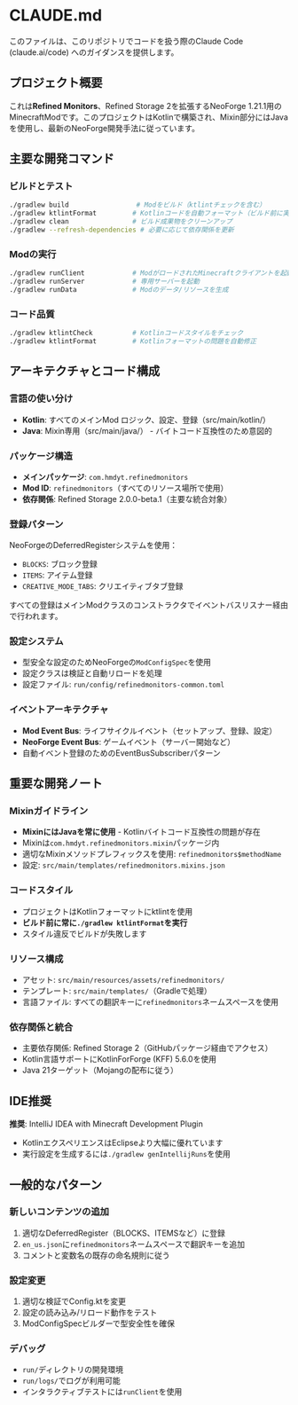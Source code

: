 # CLAUDE.md

このファイルは、このリポジトリでコードを扱う際のClaude Code (claude.ai/code) へのガイダンスを提供します。

## プロジェクト概要

これは**Refined Monitors**、Refined Storage 2を拡張するNeoForge 1.21.1用のMinecraftModです。このプロジェクトはKotlinで構築され、Mixin部分にはJavaを使用し、最新のNeoForge開発手法に従っています。

## 主要な開発コマンド

### ビルドとテスト
```bash
./gradlew build                 # Modをビルド（ktlintチェックを含む）
./gradlew ktlintFormat         # Kotlinコードを自動フォーマット（ビルド前に実行）
./gradlew clean                # ビルド成果物をクリーンアップ
./gradlew --refresh-dependencies # 必要に応じて依存関係を更新
```

### Modの実行
```bash
./gradlew runClient            # ModがロードされたMinecraftクライアントを起動
./gradlew runServer            # 専用サーバーを起動
./gradlew runData              # Modのデータ/リソースを生成
```

### コード品質
```bash
./gradlew ktlintCheck          # Kotlinコードスタイルをチェック
./gradlew ktlintFormat         # Kotlinフォーマットの問題を自動修正
```

## アーキテクチャとコード構成

### 言語の使い分け
- **Kotlin**: すべてのメインMod ロジック、設定、登録（src/main/kotlin/）
- **Java**: Mixin専用（src/main/java/） - バイトコード互換性のため意図的

### パッケージ構造
- **メインパッケージ**: `com.hmdyt.refinedmonitors`
- **Mod ID**: `refinedmonitors`（すべてのリソース場所で使用）
- **依存関係**: Refined Storage 2.0.0-beta.1（主要な統合対象）

### 登録パターン
NeoForgeのDeferredRegisterシステムを使用：
- `BLOCKS`: ブロック登録
- `ITEMS`: アイテム登録
- `CREATIVE_MODE_TABS`: クリエイティブタブ登録

すべての登録はメインModクラスのコンストラクタでイベントバスリスナー経由で行われます。

### 設定システム
- 型安全な設定のためNeoForgeの`ModConfigSpec`を使用
- 設定クラスは検証と自動リロードを処理
- 設定ファイル: `run/config/refinedmonitors-common.toml`

### イベントアーキテクチャ
- **Mod Event Bus**: ライフサイクルイベント（セットアップ、登録、設定）
- **NeoForge Event Bus**: ゲームイベント（サーバー開始など）
- 自動イベント登録のためのEventBusSubscriberパターン

## 重要な開発ノート

### Mixinガイドライン
- **MixinにはJavaを常に使用** - Kotlinバイトコード互換性の問題が存在
- Mixinは`com.hmdyt.refinedmonitors.mixin`パッケージ内
- 適切なMixinメソッドプレフィックスを使用: `refinedmonitors$methodName`
- 設定: `src/main/templates/refinedmonitors.mixins.json`

### コードスタイル
- プロジェクトはKotlinフォーマットにktlintを使用
- **ビルド前に常に`./gradlew ktlintFormat`を実行**
- スタイル違反でビルドが失敗します

### リソース構成
- アセット: `src/main/resources/assets/refinedmonitors/`
- テンプレート: `src/main/templates/`（Gradleで処理）
- 言語ファイル: すべての翻訳キーに`refinedmonitors`ネームスペースを使用

### 依存関係と統合
- 主要依存関係: Refined Storage 2（GitHubパッケージ経由でアクセス）
- Kotlin言語サポートにKotlinForForge (KFF) 5.6.0を使用
- Java 21ターゲット（Mojangの配布に従う）

## IDE推奨

**推奨**: IntelliJ IDEA with Minecraft Development Plugin
- KotlinエクスペリエンスはEclipseより大幅に優れています
- 実行設定を生成するには`./gradlew genIntellijRuns`を使用

## 一般的なパターン

### 新しいコンテンツの追加
1. 適切なDeferredRegister（BLOCKS、ITEMSなど）に登録
2. `en_us.json`に`refinedmonitors`ネームスペースで翻訳キーを追加
3. コメントと変数名の既存の命名規則に従う

### 設定変更
1. 適切な検証でConfig.ktを変更
2. 設定の読み込み/リロード動作をテスト
3. ModConfigSpecビルダーで型安全性を確保

### デバッグ
- `run/`ディレクトリの開発環境
- `run/logs/`でログが利用可能
- インタラクティブテストには`runClient`を使用